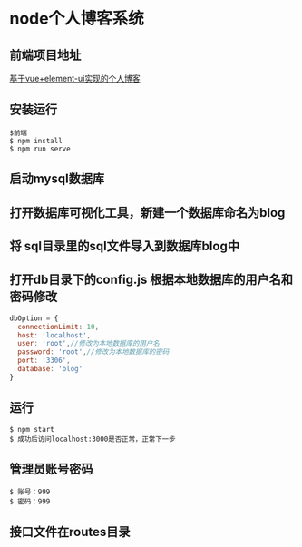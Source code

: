 # node个人博客系统


## 前端项目地址 

[基于vue+element-ui实现的个人博客](https://github.com/13084991856/Blog-front-end)


## 安装运行
```
$前端
$ npm install
$ npm run serve
```


## 启动mysql数据库

## 打开数据库可视化工具，新建一个数据库命名为blog

## 将 sql目录里的sql文件导入到数据库blog中

## 打开db目录下的config.js 根据本地数据库的用户名和密码修改
```js
dbOption = {
  connectionLimit: 10,
  host: 'localhost',
  user: 'root',//修改为本地数据库的用户名
  password: 'root',//修改为本地数据库的密码
  port: '3306',
  database: 'blog'
}
```

## 运行

```
$ npm start
$ 成功后访问localhost:3000是否正常，正常下一步

```

## 管理员账号密码

```
$ 账号：999
$ 密码：999

```

## 接口文件在routes目录